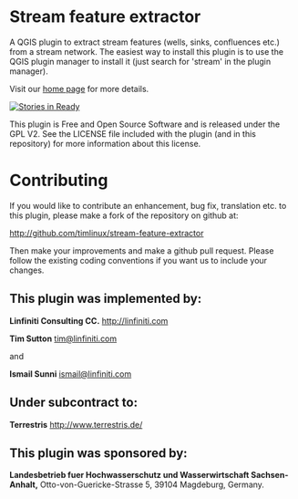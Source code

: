 # Stream feature extractor

A QGIS plugin to extract stream features (wells, sinks, confluences etc.)
from a stream network. The easiest way to install this plugin is to use
the QGIS plugin manager to install it (just search for 'stream' in the
plugin manager).

Visit our [home page](http://timlinux.github.io/stream-feature-extractor) for more details.

[![Stories in Ready](https://badge.waffle.io/timlinux/stream-feature-extractor.png?label=ready&title=Ready)](http://waffle.io/timlinux/stream-feature-extractor)

This plugin is Free and Open Source Software and is released under the GPL V2.
See the LICENSE file included with the plugin (and in this repository) for
more information about this license.

# Contributing

If you would like to contribute an enhancement, bug fix, translation etc. to
this plugin, please make a fork of the repository on github at:

http://github.com/timlinux/stream-feature-extractor

Then make your improvements and make a github pull request. Please follow
the existing coding conventions if you want us to include your changes.

## This plugin was implemented by:

**Linfiniti Consulting CC.**
http://linfiniti.com

**Tim Sutton**
tim@linfiniti.com

and

**Ismail Sunni**
ismail@linfiniti.com


## Under subcontract to:

**Terrestris**
http://www.terrestris.de/

## This plugin was sponsored by:

**Landesbetrieb fuer Hochwasserschutz und Wasserwirtschaft Sachsen-Anhalt,**
Otto-von-Guericke-Strasse 5,
39104
Magdeburg, Germany.
